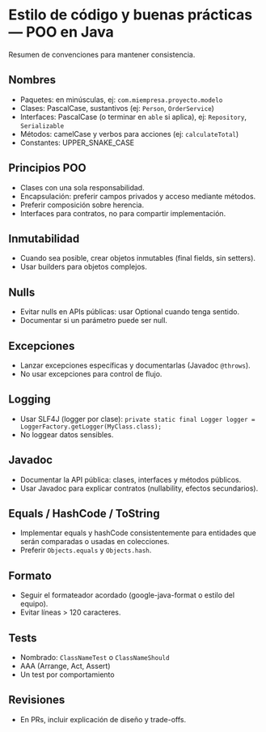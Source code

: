 # Estilo de código y buenas prácticas — POO en Java

Resumen de convenciones para mantener consistencia.

## Nombres
- Paquetes: en minúsculas, ej: `com.miempresa.proyecto.modelo`
- Clases: PascalCase, sustantivos (ej: `Person`, `OrderService`)
- Interfaces: PascalCase (o terminar en `able` si aplica), ej: `Repository`, `Serializable`
- Métodos: camelCase y verbos para acciones (ej: `calculateTotal`)
- Constantes: UPPER_SNAKE_CASE

## Principios POO
- Clases con una sola responsabilidad.
- Encapsulación: preferir campos privados y acceso mediante métodos.
- Preferir composición sobre herencia.
- Interfaces para contratos, no para compartir implementación.

## Inmutabilidad
- Cuando sea posible, crear objetos inmutables (final fields, sin setters).
- Usar builders para objetos complejos.

## Nulls
- Evitar nulls en APIs públicas: usar Optional cuando tenga sentido.
- Documentar si un parámetro puede ser null.

## Excepciones
- Lanzar excepciones específicas y documentarlas (Javadoc `@throws`).
- No usar excepciones para control de flujo.

## Logging
- Usar SLF4J (logger por clase): `private static final Logger logger = LoggerFactory.getLogger(MyClass.class);`
- No loggear datos sensibles.

## Javadoc
- Documentar la API pública: clases, interfaces y métodos públicos.
- Usar Javadoc para explicar contratos (nullability, efectos secundarios).

## Equals / HashCode / ToString
- Implementar equals y hashCode consistentemente para entidades que serán comparadas o usadas en colecciones.
- Preferir `Objects.equals` y `Objects.hash`.

## Formato
- Seguir el formateador acordado (google-java-format o estilo del equipo).
- Evitar líneas > 120 caracteres.

## Tests
- Nombrado: `ClassNameTest` o `ClassNameShould`
- AAA (Arrange, Act, Assert)
- Un test por comportamiento

## Revisiones
- En PRs, incluir explicación de diseño y trade-offs.
